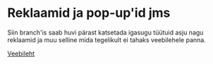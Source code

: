 # Reklaamid ja pop-up'id jms
Siin branch'is saab huvi pärast katsetada igasugu tüütuid asju nagu reklaamid ja muu selline mida tegelikult ei tahaks veebilehele panna.

[Veebileht](https://raiomitt.github.io/Veebileht/)
